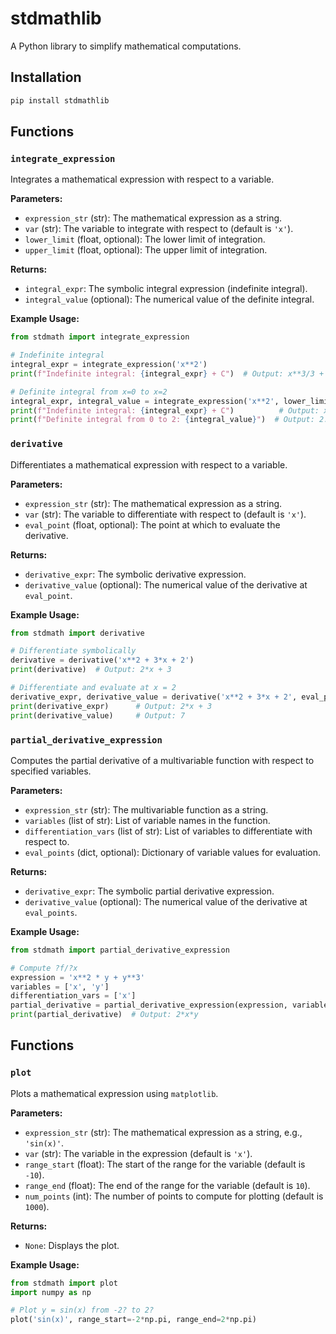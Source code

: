 # stdmathlib

A Python library to simplify mathematical computations.

## Installation

```bash
pip install stdmathlib
```

## Functions

### `integrate_expression`

Integrates a mathematical expression with respect to a variable.

**Parameters:**

- `expression_str` (str): The mathematical expression as a string.
- `var` (str): The variable to integrate with respect to (default is `'x'`).
- `lower_limit` (float, optional): The lower limit of integration.
- `upper_limit` (float, optional): The upper limit of integration.

**Returns:**

- `integral_expr`: The symbolic integral expression (indefinite integral).
- `integral_value` (optional): The numerical value of the definite integral.

**Example Usage:**

```python
from stdmath import integrate_expression

# Indefinite integral
integral_expr = integrate_expression('x**2')
print(f"Indefinite integral: {integral_expr} + C")  # Output: x**3/3 + C

# Definite integral from x=0 to x=2
integral_expr, integral_value = integrate_expression('x**2', lower_limit=0, upper_limit=2)
print(f"Indefinite integral: {integral_expr} + C")          # Output: x**3/3 + C
print(f"Definite integral from 0 to 2: {integral_value}")  # Output: 2.66666666666667
```

### `derivative`

Differentiates a mathematical expression with respect to a variable.

**Parameters:**

- `expression_str` (str): The mathematical expression as a string.
- `var` (str): The variable to differentiate with respect to (default is `'x'`).
- `eval_point` (float, optional): The point at which to evaluate the derivative.

**Returns:**

- `derivative_expr`: The symbolic derivative expression.
- `derivative_value` (optional): The numerical value of the derivative at `eval_point`.

**Example Usage:**

```python
from stdmath import derivative

# Differentiate symbolically
derivative = derivative('x**2 + 3*x + 2')
print(derivative)  # Output: 2*x + 3

# Differentiate and evaluate at x = 2
derivative_expr, derivative_value = derivative('x**2 + 3*x + 2', eval_point=2)
print(derivative_expr)      # Output: 2*x + 3
print(derivative_value)     # Output: 7
```

### `partial_derivative_expression`

Computes the partial derivative of a multivariable function with respect to specified variables.

**Parameters:**

- `expression_str` (str): The multivariable function as a string.
- `variables` (list of str): List of variable names in the function.
- `differentiation_vars` (list of str): List of variables to differentiate with respect to.
- `eval_points` (dict, optional): Dictionary of variable values for evaluation.

**Returns:**

- `derivative_expr`: The symbolic partial derivative expression.
- `derivative_value` (optional): The numerical value of the derivative at `eval_points`.

**Example Usage:**

```python
from stdmath import partial_derivative_expression

# Compute ?f/?x
expression = 'x**2 * y + y**3'
variables = ['x', 'y']
differentiation_vars = ['x']
partial_derivative = partial_derivative_expression(expression, variables, differentiation_vars)
print(partial_derivative)  # Output: 2*x*y
```

## Functions

### `plot`

Plots a mathematical expression using `matplotlib`.

**Parameters:**

- `expression_str` (str): The mathematical expression as a string, e.g., `'sin(x)'`.
- `var` (str): The variable in the expression (default is `'x'`).
- `range_start` (float): The start of the range for the variable (default is `-10`).
- `range_end` (float): The end of the range for the variable (default is `10`).
- `num_points` (int): The number of points to compute for plotting (default is `1000`).

**Returns:**

- `None`: Displays the plot.

**Example Usage:**

```python
from stdmath import plot
import numpy as np

# Plot y = sin(x) from -2? to 2?
plot('sin(x)', range_start=-2*np.pi, range_end=2*np.pi)
```